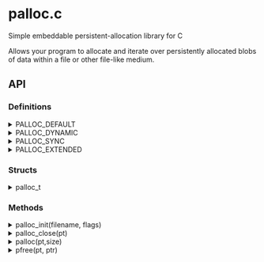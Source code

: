 palloc.c
========

Simple embeddable persistent-allocation library for C

Allows your program to allocate and iterate over persistently allocated blobs
of data within a file or other file-like medium.


API
---

### Definitions

<details>
  <summary>PALLOC_DEFAULT</summary>
  Default flags to initialize palloc with, in case some compatibility flags
  are required after a future update.

```C
#define PALLOC_DEFAULT 0
```

</details>
<details>
  <summary>PALLOC_DYNAMIC</summary>
  Indicates a storage medium to be initialized as being dynamic. This flag
  is overridden by the medium if the medium has already been initialized.

```C
#define PALLOC_DYNAMIC 1
```

</details>
<details>
  <summary>PALLOC_SYNC</summary>
  During the initialization, open the medium in DSYNC (or os' equivalent)
  mode to provide some minor protection against things like power failures
  or disconnects.

```C
#define PALLOC_SYNC 2
```

</details>
<details>
  <summary>PALLOC_EXTENDED</summary>
  Reserved flag for future use if the current reserved space for flags
  becomes unsufficient.

```C
#define PALLOC_EXTENDED (1<<31)
```

</details>

### Structs

<details>
  <summary>palloc_t</summary>
  The main palloc descriptor, pass this along to all calls to the library
  so the library knows the medium's structure and other required
  information.

```C
struct palloc_t {
 char     *filename;
 int      descriptor;
 uint32_t flags;
 uint32_t header_size;
 uint64_t first_free;
 uint64_t size;
};
```

</details>

### Methods

<details>
  <summary>palloc_init(filename, flags)</summary>
  Opens a palloc medium and initializes it if not done so already.

```C
struct palloc_t * palloc_init(const char *filename, uint32_t flags);
```

</details>
<details>
  <summary>palloc_close(pt)</summary>
  Closes the descriptor and frees the palloc_t.

```C
void palloc_close(struct palloc_t *pt);
```

</details>
<details>
  <summary>palloc(pt,size)</summary>
  Allocates a new blob of the given size in the storage medium and returns
  an offset to the start of the data section you can use for your storage
  purposes.

```C
uint64_t palloc(struct palloc_t *pt, size_t size);
```

</details>
<details>
  <summary>pfree(pt, ptr)</summary>
  Marks the blob pointed to by ptr as being unused, allowing it to be
  re-used for future allocations and preventing it from being returned
  during iteration.

```C
void pfree(struct palloc_t *pt, uint64_t ptr);
```

</details>
